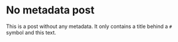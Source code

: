 # No metadata post

This is a post without any metadata. It only contains a title behind a `#` symbol and this text.
